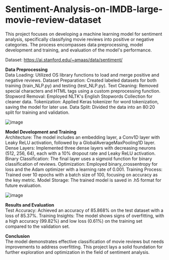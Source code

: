 # Sentiment-Analysis-on-IMDB-large-movie-review-dataset

This project focuses on developing a machine learning model for sentiment analysis, specifically classifying movie reviews into positive or negative categories. The process encompasses data preprocessing, model development and training, and evaluation of the model's performance.

Dataset: https://ai.stanford.edu/~amaas/data/sentiment/

**Data Preprocessing** <br>
Data Loading: Utilized OS library functions to load and merge positive and negative reviews.
Dataset Preparation: Created labeled datasets for both training (train_NLP.py) and testing (test_NLP.py).
Text Cleaning: Removed special characters and HTML tags using a custom preprocessing function.
Stopword Removal: Employed NLTK's English Stopwords Collection for cleaner data.
Tokenization: Applied Keras tokenizer for word tokenization, saving the model for later use.
Data Split: Divided the data into an 80:20 split for training and validation.

![image](https://github.com/bhupeshdod/Sentiment-Analysis-on-IMDB-large-movie-review-dataset/assets/141383468/7cf0a0ff-8e4a-4c94-ba2e-3a08cfd68ae5)

**Model Development and Training** <br>
Architecture: The model includes an embedding layer, a Conv1D layer with Leaky ReLU activation, followed by a GlobalAverageMaxPooling1D layer.
Dense Layers: Implemented three dense layers with decreasing neurons (512, 256, 64), each with a 10% dropout rate and Leaky ReLU activation.
Binary Classification: The final layer uses a sigmoid function for binary classification of reviews.
Optimization: Employed binary_crossentropy for loss and the Adam optimizer with a learning rate of 0.001.
Training Process: Trained over 10 epochs with a batch size of 100, focusing on accuracy as the key metric.
Model Storage: The trained model is saved in .h5 format for future evaluation.

![image](https://github.com/bhupeshdod/Sentiment-Analysis-on-IMDB-large-movie-review-dataset/assets/141383468/99dd28ea-590c-4bce-9def-115ec23173a1)

**Results and Evaluation** <br>
Test Accuracy: Achieved an accuracy of 85.868% on the test dataset with a loss of 85.37%.
Training Insights: The model shows signs of overfitting, with a high accuracy (99.82%) and low loss (0.61%) on the training set compared to the validation set.

**Conclusion** <br>
The model demonstrates effective classification of movie reviews but needs improvements to address overfitting. This project lays a solid foundation for further exploration and optimization in the field of sentiment analysis.
